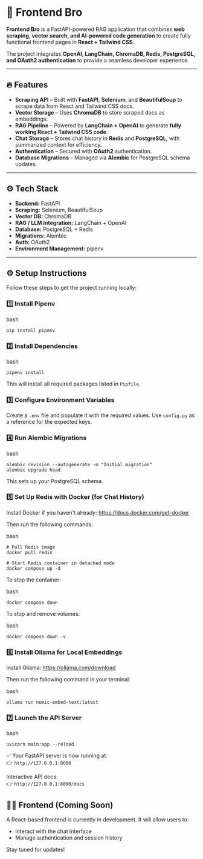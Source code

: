 # 🚀 Frontend Bro

**Frontend Bro** is a FastAPI-powered RAG application that combines **web scraping, vector search, and AI-powered code generation** to create fully functional frontend pages in **React + Tailwind CSS**.  

The project integrates **OpenAI, LangChain, ChromaDB, Redis, PostgreSQL, and OAuth2 authentication** to provide a seamless developer experience.  

---

## 🔥 Features

- **Scraping API** – Built with **FastAPI**, **Selenium**, and **BeautifulSoup** to scrape data from React and Tailwind CSS docs.  
- **Vector Storage** – Uses **ChromaDB** to store scraped docs as embeddings.  
- **RAG Pipeline** – Powered by **LangChain + OpenAI** to generate **fully working React + Tailwind CSS code**.  
- **Chat Storage** – Stores chat history in **Redis** and **PostgreSQL**, with summarized context for efficiency.  
- **Authentication** – Secured with **OAuth2** authentication.  
- **Database Migrations** – Managed via **Alembic** for PostgreSQL schema updates.  

---

## ⚙️ Tech Stack

- **Backend:** FastAPI  
- **Scraping:** Selenium, BeautifulSoup  
- **Vector DB:** ChromaDB  
- **RAG / LLM Integration:** LangChain + OpenAI  
- **Database:** PostgreSQL + Redis  
- **Migrations:** Alembic  
- **Auth:** OAuth2  
- **Environment Management:** pipenv  

---

⚙️ Setup Instructions
---------------------

Follow these steps to get the project running locally:

### 1️⃣ Install Pipenv

bash

```
pip install pipenv

```

### 2️⃣ Install Dependencies

bash

```
pipenv install

```

This will install all required packages listed in `Pipfile`.

### 3️⃣ Configure Environment Variables

Create a `.env` file and populate it with the required values. Use `config.py` as a reference for the expected keys.

### 4️⃣ Run Alembic Migrations

bash

```
alembic revision --autogenerate -m "Initial migration"
alembic upgrade head

```

This sets up your PostgreSQL schema.

### 5️⃣ Set Up Redis with Docker (for Chat History)

Install Docker if you haven't already: https://docs.docker.com/get-docker

Then run the following commands:

bash

```
# Pull Redis image
docker pull redis

# Start Redis container in detached mode
docker compose up -d

```

To stop the container:

bash

```
docker compose down

```

To stop and remove volumes:

bash

```
docker compose down -v
```

### 6️⃣ Install Ollama for Local Embeddings

Install Ollama: https://ollama.com/download

Then run the following command in your terminal:

bash

```
ollama run nomic-embed-text:latest
```

### 7️⃣ Launch the API Server

bash

```
uvicorn main:app --reload

```

✅ Your FastAPI server is now running at:\
👉 `http://127.0.0.1:8000`

Interactive API docs:\
👉 `http://127.0.0.1:8000/docs`

🧑‍💻 Frontend (Coming Soon)
----------------------------

A React-based frontend is currently in development. It will allow users to:

-   Interact with the chat interface
-   Manage authentication and session history

Stay tuned for updates!
